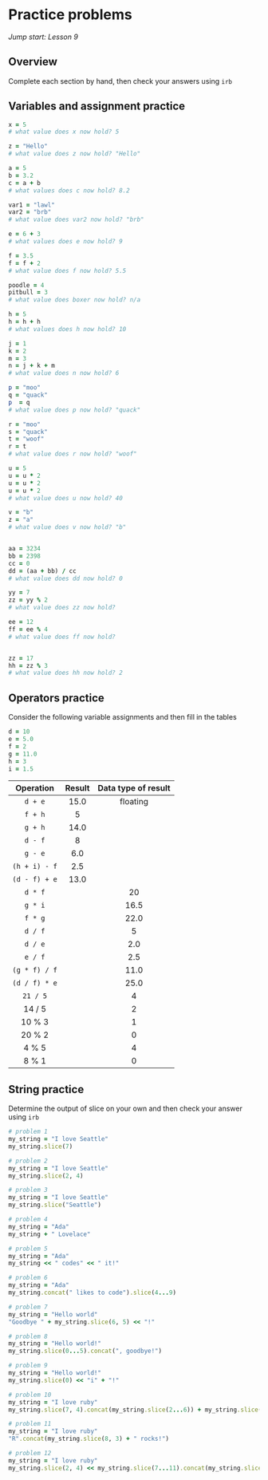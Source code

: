 # Practice problems
_Jump start: Lesson 9_

## Overview
Complete each section by hand, then check your answers using `irb`

## Variables and assignment practice

```ruby
x = 5
# what value does x now hold? 5 

z = "Hello"
# what value does z now hold? "Hello"

a = 5
b = 3.2
c = a + b
# what values does c now hold? 8.2

var1 = "lawl"
var2 = "brb"
# what value does var2 now hold? "brb"

e = 6 + 3
# what values does e now hold? 9

f = 3.5
f = f + 2
# what value does f now hold? 5.5

poodle = 4
pitbull = 3
# what value does boxer now hold? n/a

h = 5
h = h + h
# what values does h now hold? 10

j = 1
k = 2
m = 3
n = j + k + m
# what value does n now hold? 6

p = "moo"
q = "quack"
p  = q
# what value does p now hold? "quack"

r = "moo"
s = "quack"
t = "woof"
r = t
# what value does r now hold? "woof"

u = 5
u = u * 2
u = u * 2
u = u * 2
# what value does u now hold? 40

v = "b"
z = "a"
# what value does v now hold? "b"


aa = 3234
bb = 2398
cc = 0
dd = (aa + bb) / cc
# what value does dd now hold? 0

yy = 7
zz = yy % 2
# what value does zz now hold?

ee = 12
ff = ee % 4
# what value does ff now hold?


zz = 17
hh = zz % 3
# what value does hh now hold? 2
```

## Operators practice
Consider the following variable assignments and then fill in the tables

```ruby
d = 10
e = 5.0
f = 2
g = 11.0
h = 3
i = 1.5
```

| Operation | Result | Data type of result |
| :---: | :---:| :---: |
| `d + e` | 15.0| floating |
| `f + h` | 5 |  |
| `g + h` | 14.0 | |
| `d - f` | 8 | |
| `g - e` | 6.0 |  |
| `(h + i) - f` | 2.5|  |
| `(d - f) + e` | 13.0 |  |
| `d * f` | | 20|  |
| `g * i` | | 16.5 |  |
| `f * g` | | 22.0 | |
| `d / f` | | 5 | |
| `d / e` | | 2.0  | |
| `e / f` | |2.5  | |
| `(g * f) / f` | | 11.0| |
| `(d / f) * e` | | 25.0 |  |
| `21 / 5` | | 4  | |
| 14 / 5 | | 2 | |
| 10 % 3 | | 1 | |
| 20 % 2 | | 0  | |
| 4 % 5 | | 4 | |
| 8 % 1 | |  0 ||

## String practice
Determine the output of slice on your own and then check your answer using `irb`
 
```ruby
# problem 1
my_string = "I love Seattle"
my_string.slice(7) 

# problem 2
my_string = "I love Seattle"
my_string.slice(2, 4)

# problem 3
my_string = "I love Seattle"
my_string.slice("Seattle")

# problem 4
my_string = "Ada"
my_string + " Lovelace"

# problem 5
my_string = "Ada"
my_string << " codes" << " it!"

# problem 6
my_string = "Ada"
my_string.concat(" likes to code").slice(4...9)

# problem 7
my_string = "Hello world"
"Goodbye " + my_string.slice(6, 5) << "!"

# problem 8
my_string = "Hello world!"
my_string.slice(0...5).concat(", goodbye!")

# problem 9
my_string = "Hello world!"
my_string.slice(0) << "i" + "!"

# problem 10
my_string = "I love ruby"
my_string.slice(7, 4).concat(my_string.slice(2...6)) + my_string.slice(0)

# problem 11
my_string = "I love ruby"
"R".concat(my_string.slice(8, 3) + " rocks!")

# problem 12
my_string = "I love ruby"
my_string.slice(2, 4) << my_string.slice(7...11).concat(my_string.slice(2...6))
```
